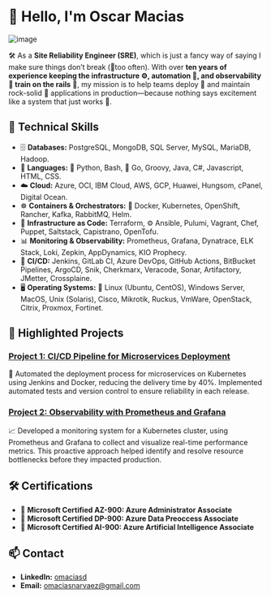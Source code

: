 # 👋 Hello, I'm Oscar Macias

![image](https://github.com/user-attachments/assets/31f2d0b0-bfb0-43e6-8730-088517576901)


🛠️ As a **Site Reliability Engineer (SRE)**, which is just a fancy way of saying I make sure things don’t break (🤞too often). With over **ten years of experience keeping the infrastructure ⚙️, automation 🤖, and observability 👀 train on the rails** 🚂, my mission is to help teams deploy 🚀 and maintain rock-solid 💪 applications in production—because nothing says excitement like a system that just works 🎉.

## 🚀 Technical Skills
- 🗄️ **Databases:** PostgreSQL, MongoDB, SQL Server, MySQL, MariaDB, Hadoop.
- 🐚 **Languages:** 🐍 Python, Bash, 🐹 Go, Groovy, Java, C#, Javascript, HTML, CSS.
- ☁️ **Cloud:** Azure, OCI, IBM Cloud, AWS, GCP, Huawei, Hungsom, cPanel, Digital Ocean.
- ☸️  **Containers & Orchestrators:** 🐳 Docker, Kubernetes, OpenShift, Rancher, Kafka, RabbitMQ, Helm.
- 📜 **Infrastructure as Code:** Terraform, ⚙️ Ansible, Pulumi, Vagrant, Chef, Puppet, Saltstack, Capistrano, OpenTofu.
- 📊 **Monitoring & Observability:** Prometheus, Grafana, Dynatrace, ELK Stack, Loki, Zepkin, AppDynamics, KIO Prophecy.
- 🔄 **CI/CD:** Jenkins, GitLab CI, Azure DevOps, GitHub Actions, BitBucket Pipelines, ArgoCD, Snik, Cherkmarx, Veracode, Sonar, Artifactory, JMetter, Crossplaine.
- 🖥️ **Operating Systems:** 🐧 Linux (Ubuntu, CentOS), Windows Server, MacOS, Unix (Solaris), Cisco, Mikrotik, Ruckus, VmWare, OpenStack, Citrix, Proxmox, Fortinet.

## 🌟 Highlighted Projects

### [Project 1: CI/CD Pipeline for Microservices Deployment](https://github.com/OMaciasd/devops-test)
🔧 Automated the deployment process for microservices on Kubernetes using Jenkins and Docker, reducing the delivery time by 40%. Implemented automated tests and version control to ensure reliability in each release.

### [Project 2: Observability with Prometheus and Grafana](https://github.com/OMaciasd/challenge_sre)
📈 Developed a monitoring system for a Kubernetes cluster, using Prometheus and Grafana to collect and visualize real-time performance metrics. This proactive approach helped identify and resolve resource bottlenecks before they impacted production.

## 🛠 Certifications
- 🏅 **Microsoft Certified AZ-900: Azure Administrator Associate**
- 🏅 **Microsoft Certified DP-900: Azure Data Preoccess Associate**
- 🏅 **Microsoft Certified AI-900: Azure Artificial Intelligence Associate**

## 📫 Contact
- **LinkedIn:** [omaciasd](https://www.linkedin.com/in/omaciasd)
- **Email:** [omaciasnarvaez@gmail.com](mailto:omaciasnarvaez@gmail.com)
